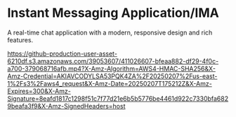 # Instant Messaging Application/IMA

A real-time chat application with a modern, responsive design and rich features.

https://github-production-user-asset-6210df.s3.amazonaws.com/39053607/411026607-bfeaa882-df29-4f0c-a700-379068716afb.mp4?X-Amz-Algorithm=AWS4-HMAC-SHA256&X-Amz-Credential=AKIAVCODYLSA53PQK4ZA%2F20250207%2Fus-east-1%2Fs3%2Faws4_request&X-Amz-Date=20250207T175212Z&X-Amz-Expires=300&X-Amz-Signature=8eafd1817c1298f51c7f77d21e6b5b5776be4461d922c7330bfa6829beafa3f9&X-Amz-SignedHeaders=host


